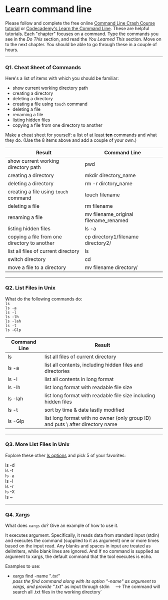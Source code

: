 # Learn command line

Please follow and complete the free online [Command Line Crash Course
tutorial](https://web.archive.org/web/20160708171659/http://cli.learncodethehardway.org/book/) or [Codecademy's Learn the Command Line](https://www.codecademy.com/learn/learn-the-command-line). These are helpful tutorials. Each "chapter" focuses on a command. Type the commands you see in the _Do This_ section, and read the _You Learned This_ section. Move on to the next chapter. You should be able to go through these in a couple of hours.

---

### Q1.  Cheat Sheet of Commands  

Here's a list of items with which you should be familiar:  
* show current working directory path
* creating a directory
* deleting a directory
* creating a file using `touch` command
* deleting a file
* renaming a file
* listing hidden files
* copying a file from one directory to another

Make a cheat sheet for yourself: a list of at least **ten** commands and what they do.  (Use the 8 items above and add a couple of your own.)  

Result | Command Line
------ | ------------ 
show current working directory path | pwd 
creating a directory | mkdir directory_name 
deleting a directory | rm -r dirctory_name 
creating a file using `touch` command | touch filename 
deleting a file | rm filename 
renaming a file | mv filename_original filename_renamed
listing hidden files | ls -a 
copying a file from one directory to another | cp directory1/filename directory2/
list all files of current directory | ls 
switch directory | cd 
move a file to a directory | mv filename directory/

---

### Q2.  List Files in Unix   

What do the following commands do:  
`ls`  
`ls -a`  
`ls -l`  
`ls -lh`  
`ls -lah`  
`ls -t`  
`ls -Glp`  

Command Line | Result 
------------ | ------
ls | list all files of current directory
ls -a | list all contents, including hidden files and directories
ls -l | list all contents in long format 
ls -lh | list long format with readable file size
ls -lah | list long format with readable file size including hidden files
ls -t | sort by time & date lastly modified 
ls -Glp | list long format with no owner (only group ID) and puts \ after directory name  
---

### Q3.  More List Files in Unix  

Explore these other [ls options](http://www.techonthenet.com/unix/basic/ls.php) and pick 5 of your favorites:

ls -d  
ls -t  
ls -a  
ls -l  
ls -r   
ls -X  
ls ~ 

---

### Q4.  Xargs   

What does `xargs` do? Give an example of how to use it.

It executes argument. Specifically, it reads data from standard input (stdin) and executes the command (supplied to it as argument) one or more times based on the input read. Any blanks and spaces in input are treated as delimiters, while blank lines are ignored. And 
If no command is supplied as argument to xargs, the default command that the tool executes is echo. 

Examples to use: 
 * xargs find -name "*.txt"  
 pass the find command along with its option "-name" as argument to xargs, and provide "*.txt" as input through stdin  ` 
`--> The command will search all .txt files in the working directory` 

 

